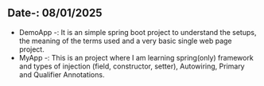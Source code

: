 Date-: 08/01/2025
---
- DemoApp -: It is an simple spring boot project to understand the setups, the meaning of the terms used and a very basic single web page project.
- MyApp -: This is an project where I am learning spring(only) framework and types of injection (field, constructor, setter), Autowiring, Primary and Qualifier Annotations.
